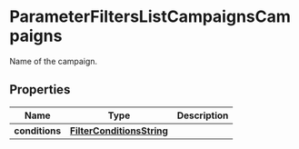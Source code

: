

# ParameterFiltersListCampaignsCampaigns

Name of the campaign.

## Properties

| Name | Type | Description |
|------------ | ------------- | ------------- |
|**conditions** | [**FilterConditionsString**](FilterConditionsString.md) |  |




